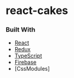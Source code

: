 # react-cakes

### Built With

- [React](https://reactjs.org/)
- [Redux](https://redux.js.org/)
- [TypeScript](https://www.typescriptlang.org/)
- [Firebase](https://firebase.google.com/)
- [CssModules]
 
